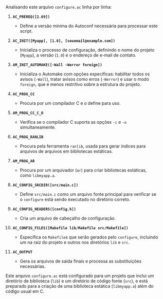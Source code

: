 Analisando este arquivo `configure.ac` linha por linha:

1. **`AC_PREREQ([2.69])`**

   - Define a versão mínima do Autoconf necessária para
     processar este script.

2. **`AC_INIT([Myapp], [1.0], [seuemail@example.com])`**

   - Inicializa o processo de configuração, definindo o nome
     do projeto (`Myapp`), a versão (`1.0`) e o endereço de
     e-mail de contato.

3. **`AM_INIT_AUTOMAKE([-Wall -Werror foreign])`**

   - Inicializa o Automake com opções específicas:
     habilitar todos os avisos (`-Wall`), tratar avisos como
     erros (`-Werror`) e usar o modo `foreign`, que é menos
     restritivo sobre a estrutura do projeto.

4. **`AC_PROG_CC`**

   - Procura por um compilador C e o define para uso.

5. **`AM_PROG_CC_C_O`**

   - Verifica se o compilador C suporta as opções `-c` e
     `-o` simultaneamente.

6. **`AC_PROG_RANLIB`**

   - Procura pela ferramenta `ranlib`, usada para gerar
     índices para arquivos de arquivos em bibliotecas
     estáticas.

7. **`AM_PROG_AR`**

   - Procura por um arquivador (`ar`) para criar bibliotecas
     estáticas, como `libmyapp.a`.

8. **`AC_CONFIG_SRCDIR([src/main.c])`**

   - Define `src/main.c` como um arquivo fonte principal
     para verificar se o `configure` está sendo executado no
     diretório correto.

9. **`AC_CONFIG_HEADERS([config.h])`**

   - Cria um arquivo de cabeçalho de configuração.

10. **`AC_CONFIG_FILES([Makefile lib/Makefile src/Makefile])`**

    - Especifica os `Makefile`s que serão gerados pelo
      `configure`, incluindo um na raiz do projeto e outros
      nos diretórios `lib` e `src`.

11. **`AC_OUTPUT`**
    - Gera os arquivos de saída finais e processa as
      substituições necessárias.

Este arquivo `configure.ac` está configurado para um projeto que inclui um diretório de biblioteca (`lib`) e um diretório de código fonte (`src`), e está preparado para a criação de uma biblioteca estática (`libmyapp.a`) além do código usual em C.
